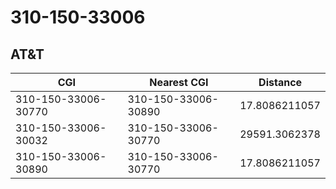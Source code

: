 # 310-150-33006
## AT&T


| CGI | Nearest CGI | Distance |
|-----|-------------|----------|
| 310-150-33006-30770 | 310-150-33006-30890 | 17.8086211057 |
| 310-150-33006-30032 | 310-150-33006-30770 | 29591.3062378 |
| 310-150-33006-30890 | 310-150-33006-30770 | 17.8086211057 |
